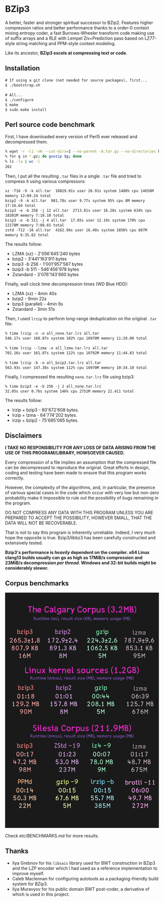 # BZip3

A better, faster and stronger spiritual successor to BZip2. Features higher compression ratios and better performance thanks to a order-0 context mixing entropy coder, a fast Burrows-Wheeler transform code making use of suffix arrays and a RLE with Lempel Ziv+Prediction pass based on LZ77-style string matching and PPM-style context modeling.

Like its ancestor, **BZip3 excels at compressing text or code**.

## Installation

```console
# If using a git clone (not needed for source packages), first...
$ ./bootstrap.sh

# All...
$ ./configure
$ make
$ sudo make install
```

## Perl source code benchmark

First, I have downloaded every version of Perl5 ever released and decompressed them.

```bash
% wget -r -l1 -nH --cut-dirs=2 --no-parent -A.tar.gz --no-directories https://www.cpan.org/src/5.0/
% for g in *.gz; do gunzip $g; done
% ls -la | wc -l
262
```

Then, I put all the resulting `.tar` files in a single `.tar` file and tried to compress it using various compressors:

```
xz -T16 -9 -k all.tar  10829.91s user 26.91s system 1488% cpu 14658M memory 12:09.24 total
bzip2 -9 -k all.tar  981.78s user 9.77s system 95% cpu 8M memory 17:16.64 total
bzip3 -e -b 256 -j 12 all.tar  2713.81s user 16.28s system 634% cpu 18301M memory 7:10.10 total
bzip3 -e -b 511 -j 4 all.tar  17.65s user 12.19s system 170% cpu 12178M memory 7:08.65 total
zstd -T12 -16 all.tar  4162.94s user 16.40s system 1056% cpu 687M memory 6:35.62 total
```

The results follow:

* LZMA (xz) - 2'056'645'240 bytes
* bzip2 - 3'441'163'911 bytes
* bzip3 -b 256 - 1'001'957'587 bytes
* bzip3 -b 511 - 546'456'978 bytes
* Zstandard - 3'076'143'660 bytes

Finally, wall clock time decompression times (WD Blue HDD):
* LZMA (xz) - 4min 40s
* bzip2 - 9min 22s
* bzip3 (parallel) - 4min 6s
* Zstandard - 3min 51s

Then, I used `lrzip` to perform long-range deduplication on the original `.tar` file:

```
% time lrzip -n -o all_none.tar.lrz all.tar
546.17s user 160.87s system 102% cpu 10970M memory 11:28.00 total

% time lrzip --lzma -o all_lzma.tar.lrz all.tar
702.16s user 161.87s system 122% cpu 10792M memory 11:44.83 total

% time lrzip -b -o all_bzip2.tar.lrz all.tar
563.93s user 147.38s system 112% cpu 10970M memory 10:34.10 total
```

Finally, I compressed the resulting `none.tar.lrz` file using bzip3:

```
% time bzip3 -e -b 256 -j 2 all_none.tar.lrz
32.05s user 0.76s system 146% cpu 2751M memory 22.411 total
```

The results follow:

* lrzip + bzip3 - 60'672'608 bytes.
* lrzip + lzma - 64'774'202 bytes.
* lrzip + bzip2 - 75'685'065 bytes.

## Disclaimers

**I TAKE NO RESPONSIBILITY FOR ANY LOSS OF DATA ARISING FROM THE USE OF THIS PROGRAM/LIBRARY, HOWSOEVER CAUSED.**

Every compression of a file implies an assumption that the compressed file can be decompressed to reproduce the original. Great efforts in design, coding and testing have been made to ensure that this program works correctly.

However, the complexity of the algorithms, and, in particular, the presence of various special cases in the code which occur with very low but non-zero probability make it impossible to rule out the possibility of bugs remaining in the program.

DO NOT COMPRESS ANY DATA WITH THIS PROGRAM UNLESS YOU ARE PREPARED TO ACCEPT THE POSSIBILITY, HOWEVER SMALL, THAT THE DATA WILL NOT BE RECOVERABLE.

That is not to say this program is inherently unreliable. Indeed, I very much hope the opposite is true. Bzip3/libbz3 has been carefully constructed and extensively tested.

**Bzip3's performance is _heavily_ dependent on the compiler. x64 Linux clang13 builds usually can go as high as 17MiB/s compression and 23MiB/s decompression _per thread_. Windows and 32-bit builds might be considerably slower.**

## Corpus benchmarks

![visualisation of the benchmarks](etc/benchmark.png)

Check etc/BENCHMARKS.md for more results.

## Thanks

- Ilya Grebnov for his `libsais` library used for BWT construction in BZip3 and the LZP encoder which I had used as a reference implementation to improve myself.
- Caleb Maclennan for configuring autotools as a packaging-friendly build system for BZip3.
- Ilya Muravyov for his public domain BWT post-coder, a derivative of which is used in this project.
